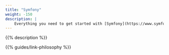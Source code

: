 ```yaml
---
title: "Symfony"
weight: -150
description: |
    Everything you need to get started with [Symfony](https://www.symfony.com/), a [PHP](../../development/templates.md#php) framework for web development, on {{% vendor/name %}}.
---
```

{{% description %}}

[comment]: <> (See an example Symfony project in the official [Symfony template repository]&#40;https://github.com/symfonycorp/platformsh-symfony-template&#41;, which you can use as a starting point for your own project.)

[comment]: <> (If you already have a Symfony project ready to deploy,)

[comment]: <> (see the template's [example {{% vendor/name %}} files]&#40;https://github.com/symfonycorp/platformsh-symfony-template/tree/6.2&#41;.)

[comment]: <> (These files let you [configure your app]&#40;../../create-apps/_index.md&#41;,)

[comment]: <> ([add services]&#40;../../add-services/_index.md&#41;, and [define routes]&#40;../../define-routes/_index.md&#41;.)

{{% guides/link-philosophy %}}
